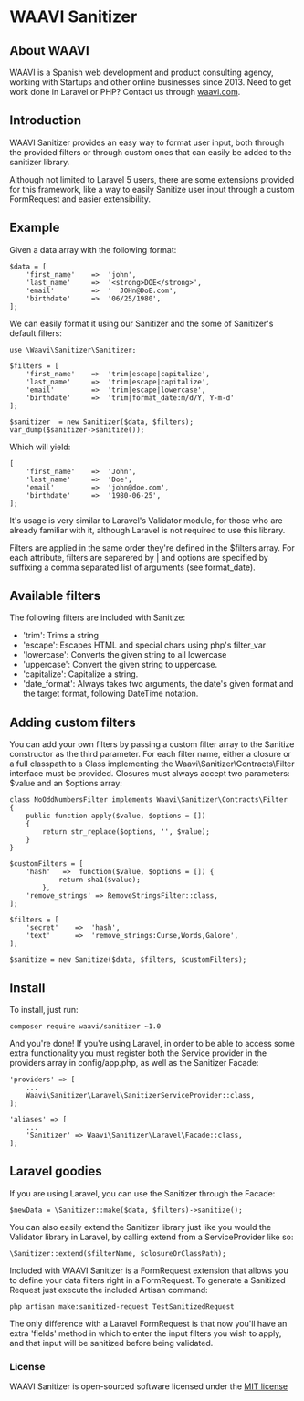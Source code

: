 # WAAVI Sanitizer

## About WAAVI

WAAVI is a Spanish web development and product consulting agency, working with Startups and other online businesses since 2013. Need to get work done in Laravel or PHP? Contact us through [waavi.com](http://waavi.com/en/contactanos).

## Introduction

WAAVI Sanitizer provides an easy way to format user input, both through the provided filters or through custom ones that can easily be added to the sanitizer library.

Although not limited to Laravel 5 users, there are some extensions provided for this framework, like a way to easily Sanitize user input through a custom FormRequest and easier extensibility.

## Example

Given a data array with the following format:

    $data = [
        'first_name'    =>  'john',
        'last_name'     =>  '<strong>DOE</strong>',
        'email'         =>  '  JOHn@DoE.com',
        'birthdate'     =>  '06/25/1980',
    ];

We can easily format it using our Sanitizer and the some of Sanitizer's default filters:

    use \Waavi\Sanitizer\Sanitizer;

    $filters = [
        'first_name'    =>  'trim|escape|capitalize',
        'last_name'     =>  'trim|escape|capitalize',
        'email'         =>  'trim|escape|lowercase',
        'birthdate'     =>  'trim|format_date:m/d/Y, Y-m-d'
    ];

    $sanitizer  = new Sanitizer($data, $filters);
    var_dump($sanitizer->sanitize());

Which will yield:

    [
        'first_name'    =>  'John',
        'last_name'     =>  'Doe',
        'email'         =>  'john@doe.com',
        'birthdate'     =>  '1980-06-25',
    ];

It's usage is very similar to Laravel's Validator module, for those who are already familiar with it, although Laravel is not required to use this library.

Filters are applied in the same order they're defined in the $filters array. For each attribute, filters are separered by | and options are specified by suffixing a comma separated list of arguments (see format_date).

## Available filters

The following filters are included with Sanitize:

* 'trim': Trims a string
* 'escape': Escapes HTML and special chars using php's filter_var 
* 'lowercase': Converts the given string to all lowercase
* 'uppercase': Convert the given string to uppercase.
* 'capitalize': Capitalize a string.
* 'date_format': Always takes two arguments, the date's given format and the target format, following DateTime notation.

## Adding custom filters

You can add your own filters by passing a custom filter array to the Sanitize constructor as the third parameter. For each filter name, either a closure or a full classpath to a Class implementing the Waavi\Sanitizer\Contracts\Filter interface must be provided. Closures must always accept two parameters: $value and an $options array:

    class NoOddNumbersFilter implements Waavi\Sanitizer\Contracts\Filter
    {
        public function apply($value, $options = [])
        {
            return str_replace($options, '', $value);
        }
    }

    $customFilters = [
        'hash'   =>  function($value, $options = []) {
                return sha1($value);
            },
        'remove_strings' => RemoveStringsFilter::class,
    ];

    $filters = [
        'secret'    =>  'hash',
        'text'      =>  'remove_strings:Curse,Words,Galore',
    ];

    $sanitize = new Sanitize($data, $filters, $customFilters);

## Install

To install, just run:

    composer require waavi/sanitizer ~1.0

And you're done! If you're using Laravel, in order to be able to access some extra functionality you must register both the Service provider in the providers array in config/app.php, as well as the Sanitizer Facade:

    'providers' => [
        ...
        Waavi\Sanitizer\Laravel\SanitizerServiceProvider::class,
    ];

    'aliases' => [
        ...
        'Sanitizer' => Waavi\Sanitizer\Laravel\Facade::class,
    ];
    
## Laravel goodies

If you are using Laravel, you can use the Sanitizer through the Facade:

    $newData = \Sanitizer::make($data, $filters)->sanitize();

You can also easily extend the Sanitizer library just like you would the Validator library in Laravel, by calling extend from a ServiceProvider like so:

    \Sanitizer::extend($filterName, $closureOrClassPath);

Included with WAAVI Sanitizer is a FormRequest extension that allows you to define your data filters right in a FormRequest. To generate a Sanitized Request just execute the included Artisan command:

    php artisan make:sanitized-request TestSanitizedRequest

The only difference with a Laravel FormRequest is that now you'll have an extra 'fields' method in which to enter the input filters you wish to apply, and that input will be sanitized before being validated.

### License

WAAVI Sanitizer is open-sourced software licensed under the [MIT license](http://opensource.org/licenses/MIT)